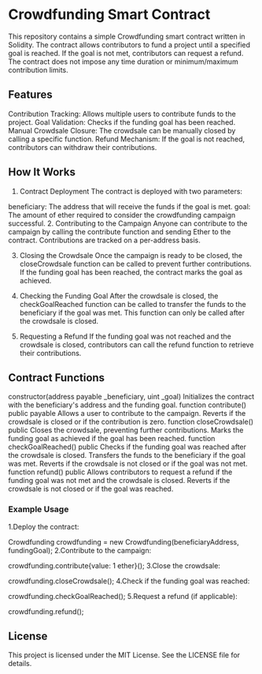 # Crowdfunding Smart Contract
This repository contains a simple Crowdfunding smart contract written in Solidity. The contract allows contributors to fund a project until a specified goal is reached. If the goal is not met, contributors can request a refund. The contract does not impose any time duration or minimum/maximum contribution limits.

## Features
Contribution Tracking: Allows multiple users to contribute funds to the project.
Goal Validation: Checks if the funding goal has been reached.
Manual Crowdsale Closure: The crowdsale can be manually closed by calling a specific function.
Refund Mechanism: If the goal is not reached, contributors can withdraw their contributions.
## How It Works
1. Contract Deployment
The contract is deployed with two parameters:

beneficiary: The address that will receive the funds if the goal is met.
goal: The amount of ether required to consider the crowdfunding campaign successful.
2. Contributing to the Campaign
Anyone can contribute to the campaign by calling the contribute function and sending Ether to the contract. Contributions are tracked on a per-address basis.

3. Closing the Crowdsale
Once the campaign is ready to be closed, the closeCrowdsale function can be called to prevent further contributions. If the funding goal has been reached, the contract marks the goal as achieved.

4. Checking the Funding Goal
After the crowdsale is closed, the checkGoalReached function can be called to transfer the funds to the beneficiary if the goal was met. This function can only be called after the crowdsale is closed.

5. Requesting a Refund
If the funding goal was not reached and the crowdsale is closed, contributors can call the refund function to retrieve their contributions.

## Contract Functions
 constructor(address payable _beneficiary, uint _goal)
Initializes the contract with the beneficiary's address and the funding goal.
function contribute() public payable
Allows a user to contribute to the campaign.
Reverts if the crowdsale is closed or if the contribution is zero.
function closeCrowdsale() public
Closes the crowdsale, preventing further contributions.
Marks the funding goal as achieved if the goal has been reached.
function checkGoalReached() public
Checks if the funding goal was reached after the crowdsale is closed.
Transfers the funds to the beneficiary if the goal was met.
Reverts if the crowdsale is not closed or if the goal was not met.
function refund() public
Allows contributors to request a refund if the funding goal was not met and the crowdsale is closed.
Reverts if the crowdsale is not closed or if the goal was reached.
### Example Usage
1.Deploy the contract:

Crowdfunding crowdfunding = new Crowdfunding(beneficiaryAddress, fundingGoal);
2.Contribute to the campaign:

crowdfunding.contribute{value: 1 ether}();
3.Close the crowdsale:

crowdfunding.closeCrowdsale();
4.Check if the funding goal was reached:

crowdfunding.checkGoalReached();
5.Request a refund (if applicable):

crowdfunding.refund();
## License
This project is licensed under the MIT License. See the LICENSE file for details.

